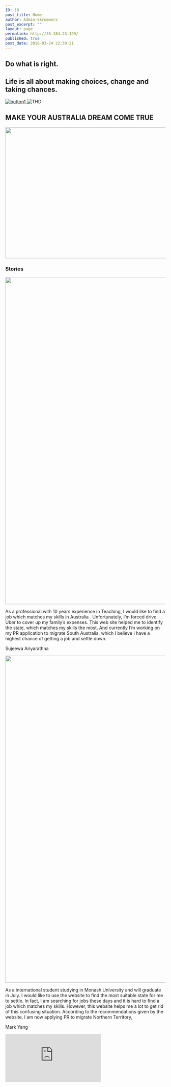 ```yaml
---
ID: 18
post_title: Home
author: Admin-Skrumworx
post_excerpt: ""
layout: page
permalink: http://35.184.23.199/
published: true
post_date: 2018-03-24 22:39:21
---
```

<h2>Do what is right.</h2>		
			<h2>Life is all about making choices, change and taking chances.</h2>		
											<a href="letsettle.net.au/skills/" data-elementor-open-lightbox="">
							<img src="http://35.184.23.199/wp-content/uploads/elementor/thumbs/button1-nohv0e5gj7qx7m9zi6i9992j68909tjjdkwrxm2y5k.png" title="button1" alt="button1" />								</a>
										<img src="http://35.184.23.199/wp-content/uploads/elementor/thumbs/THD-nnqfcfap0remvkcsuiuumor29ww27ux8uvpabfq23s.png" title="THD" alt="THD" />											
			<h2>MAKE YOUR AUSTRALIA DREAM COME TRUE</h2>		
										<img width="1024" height="410" src="http://35.184.23.199/wp-content/uploads/2018/04/Overview-1024x410.png" alt="" srcset="http://35.184.23.199/wp-content/uploads/2018/04/Overview-1024x410.png 1024w, http://35.184.23.199/wp-content/uploads/2018/04/Overview-300x120.png 300w, http://35.184.23.199/wp-content/uploads/2018/04/Overview-768x308.png 768w" sizes="(max-width: 1024px) 100vw, 1024px" />											
			<h3>Stories </h3>		
										<img width="768" height="1024" src="http://35.184.23.199/wp-content/uploads/2018/03/WhatsApp-Image-2018-03-26-at-9.24.57-PM-768x1024.jpeg" alt="" srcset="http://35.184.23.199/wp-content/uploads/2018/03/WhatsApp-Image-2018-03-26-at-9.24.57-PM.jpeg 768w, http://35.184.23.199/wp-content/uploads/2018/03/WhatsApp-Image-2018-03-26-at-9.24.57-PM-225x300.jpeg 225w" sizes="(max-width: 768px) 100vw, 768px" />											
                <p>
                    As  a professional with 10 years experience in Teaching, I would like to find a job which matches my skills in Australia . Unfortunately, I’m forced drive Uber to cover up my family’s expenses.    This web site helped me to identify the state, which matches my skills the most. And currently I’m working on my PR application to migrate South Australia, which I believe I have a highest chance of getting a job and settle down. 
                </p>
                <p>Sujeewa Ariyarathna</p>
										<img width="710" height="1024" src="http://35.184.23.199/wp-content/uploads/2018/03/WhatsApp-Image-2018-03-26-at-9.19.51-PM-710x1024.jpeg" alt="" srcset="http://35.184.23.199/wp-content/uploads/2018/03/WhatsApp-Image-2018-03-26-at-9.19.51-PM-710x1024.jpeg 710w, http://35.184.23.199/wp-content/uploads/2018/03/WhatsApp-Image-2018-03-26-at-9.19.51-PM-208x300.jpeg 208w, http://35.184.23.199/wp-content/uploads/2018/03/WhatsApp-Image-2018-03-26-at-9.19.51-PM-768x1107.jpeg 768w, http://35.184.23.199/wp-content/uploads/2018/03/WhatsApp-Image-2018-03-26-at-9.19.51-PM.jpeg 790w" sizes="(max-width: 710px) 100vw, 710px" />											
                <p>
                    As a international student studying in Monash University and will graduate in July. I would like to use the website to find the most suitable state for me to settle. In fact, I am searching for jobs these days and it is hard to find a job which matches my skills. However, this website helps me a lot to get rid of this confusing situation. According to the recommendations given by the website, I am now applying PR to migrate Northern Territory, 
                </p>
                <p>Mark Yang</p>
			<iframe frameborder="0" scrolling="no" marginheight="0" marginwidth="0" src="https://maps.google.com/maps?q=London%20Eye%2C%20London%2C%20United%20Kingdom&amp;t=m&amp;z=10&amp;output=embed&amp;iwloc=near" aria-label="London Eye, London, United Kingdom"></iframe>